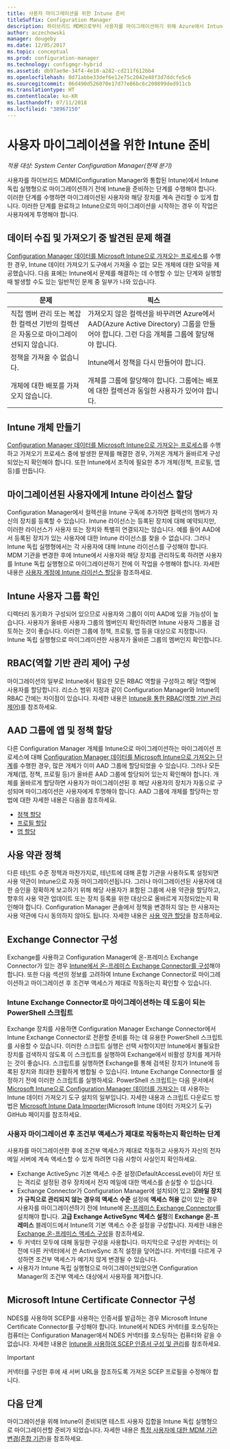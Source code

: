 ```yaml
---
title: 사용자 마이그레이션을 위한 Intune 준비
titleSuffix: Configuration Manager
description: 하이브리드 MDM으로부터 사용자를 마이그레이션하기 위해 Azure에서 Intune을 준비하는 방법을 알아봅니다.
author: aczechowski
manager: dougeby
ms.date: 12/05/2017
ms.topic: conceptual
ms.prod: configuration-manager
ms.technology: configmgr-hybrid
ms.assetid: db97ae9e-34f4-4e10-a282-cd211f612bb4
ms.openlocfilehash: 0d71abbe33def6e12e75c2042e48f3d7ddcfe5c6
ms.sourcegitcommit: 06d490d526070e17d77e86bc6c200899ded911cb
ms.translationtype: HT
ms.contentlocale: ko-KR
ms.lasthandoff: 07/11/2018
ms.locfileid: "38967150"
---
```

# <a name="prepare-intune-for-user-migration"></a>사용자 마이그레이션을 위한 Intune 준비 

*적용 대상: System Center Configuration Manager(현재 분기)*    

사용자를 하이브리드 MDM(Configuration Manager와 통합된 Intune)에서 Intune 독립 실행형으로 마이그레이션하기 전에 Intune을 준비하는 단계를 수행해야 합니다. 이러한 단계를 수행하면 마이그레이션된 사용자와 해당 장치를 계속 관리할 수 있게 합니다. 이러한 단계를 완료하고 Intune으로의 마이그레이션을 시작하는 경우 이 작업은 사용자에게 투명해야 합니다.  

## <a name="fix-issues-found-during-data-collection-and-import"></a>데이터 수집 및 가져오기 중 발견된 문제 해결
[Configuration Manager 데이터를 Microsoft Intune으로 가져오는 프로세스](migrate-import-data.md)를 수행한 경우, Intune 데이터 가져오기 도구에서 가져올 수 없는 모든 개체에 대한 요약을 제공했습니다. 다음 표에는 Intune에서 문제를 해결하는 데 수행할 수 있는 단계와 실행할 때 발생할 수도 있는 일반적인 문제 중 일부가 나와 있습니다. 

|문제  |픽스  |
|---------|---------|
|직접 멤버 관리 또는 복잡한 컬렉션 기반의 컬렉션은 자동으로 마이그레이션되지 않습니다.|가져오지 않은 컬렉션을 바꾸려면 Azure에서 AAD(Azure Active Directory) 그룹을 만들어야 합니다. 그런 다음 개체를 그룹에 할당해야 합니다.|
|정책을 가져올 수 없습니다. |Intune에서 정책을 다시 만들어야 합니다.|
|개체에 대한 배포를 가져오지 않습니다.|개체를 그룹에 할당해야 합니다. 그룹에는 배포에 대한 컬렉션과 동일한 사용자가 있어야 합니다.|

## <a name="create-intune-objects"></a>Intune 개체 만들기 
[Configuration Manager 데이터를 Microsoft Intune으로 가져오는 프로세스](migrate-import-data.md)를 수행하고 가져오기 프로세스 중에 발생한 문제를 해결한 경우, 가져온 개체가 올바르게 구성되었는지 확인해야 합니다. 또한 Intune에서 조직에 필요한 추가 개체(정책, 프로필, 앱 등)를 만듭니다. 

## <a name="assign-intune-licenses-to-migrated-users"></a>마이그레이션된 사용자에게 Intune 라이선스 할당
Configuration Manager에서 컬렉션을 Intune 구독에 추가하면 컬렉션의 멤버가 자신의 장치를 등록할 수 있습니다. Intune 라이선스는 등록된 장치에 대해 예약되지만, 이러한 라이선스가 사용자 또는 장치와 특별히 연결되지는 않습니다. 예를 들어 AAD에서 등록된 장치가 있는 사용자에 대한 Intune 라이선스를 찾을 수 없습니다. 그러나 Intune 독립 실행형에서는 각 사용자에 대해 Intune 라이선스를 구성해야 합니다. MDM 기관을 변경한 후에 Intune에서 사용자와 해당 장치를 관리하도록 하려면 사용자를 Intune 독립 실행형으로 마이그레이션하기 전에 이 작업을 수행해야 합니다. 자세한 내용은 [사용자 계정에 Intune 라이선스 할당](https://docs.microsoft.com/intune/licenses-assign)을 참조하세요. 

## <a name="verify-intune-user-groups"></a>Intune 사용자 그룹 확인
디렉터리 동기화가 구성되어 있으므로 사용자와 그룹이 이미 AAD에 있을 가능성이 높습니다. 사용자가 올바른 사용자 그룹의 멤버인지 확인하려면 Intune 사용자 그룹을 검토하는 것이 좋습니다. 이러한 그룹에 정책, 프로필, 앱 등을 대상으로 지정합니다. Intune 독립 실행형으로 마이그레이션한 사용자가 올바른 그룹의 멤버인지 확인합니다. 

## <a name="configure-role-based-administration-control-rbac"></a>RBAC(역할 기반 관리 제어) 구성
마이그레이션의 일부로 Intune에서 필요한 모든 RBAC 역할을 구성하고 해당 역할에 사용자를 할당합니다. 리소스 범위 지정과 같이 Configuration Manager와 Intune의 RBAC 간에는 차이점이 있습니다. 자세한 내용은 [Intune을 통한 RBAC(역할 기반 관리 제어)](https://docs.microsoft.com/intune/role-based-access-control)를 참조하세요.

## <a name="assign-apps-and-policies-to-aad-groups"></a>AAD 그룹에 앱 및 정책 할당
다른 Configuration Manager 개체를 Intune으로 마이그레이션하는 마이그레이션 프로세스에 대해 [Configuration Manager 데이터를 Microsoft Intune으로 가져오는 단계](migrate-import-data.md)를 수행한 경우, 많은 개체가 이미 AAD 그룹에 할당되었을 수 있습니다. 그러나 모든 개체(앱, 정책, 프로필 등)가 올바른 AAD 그룹에 할당되어 있는지 확인해야 합니다. 개체를 올바르게 할당하면 사용자가 마이그레이션된 후 해당 사용자의 장치가 자동으로 구성되며 마이그레이션은 사용자에게 투명해야 합니다. AAD 그룹에 개체를 할당하는 방법에 대한 자세한 내용은 다음을 참조하세요. 
- [정책 할당](https://docs.microsoft.com/intune/get-started-policies) 
- [프로필 할당](https://docs.microsoft.com/intune/device-profile-assign) 
- [앱 할당](https://docs.microsoft.com/intune/get-started-apps) 

## <a name="terms-and-conditions-policy"></a>사용 약관 정책
다른 테넌트 수준 정책과 마찬가지로, 테넌트에 대해 혼합 기관을 사용하도록 설정되면 사용 약관이 Intune으로 자동 마이그레이션됩니다.  그러나 마이그레이션된 사용자에 대한 승인을 정확하게 보고하기 위해 해당 사용자가 포함된 그룹에 사용 약관을 할당하고, 향후의 사용 약관 업데이트 또는 장치 등록을 위한 대상으로 올바르게 지정되었는지 확인해야 합니다. Configuration Manager 콘솔에서 정책을 변경하지 않는 한 사용자는 사용 약관에 다시 동의하지 않아도 됩니다. 자세한 내용은 [사용 약관 할당](https://docs.microsoft.com/intune/terms-and-conditions-create#assign-terms-and-conditions)을 참조하세요.

## <a name="configure-the-exchange-connector"></a>Exchange Connector 구성
Exchange를 사용하고 Configuration Manager에 온-프레미스 Exchange Connector가 있는 경우 [Intune에서 온-프레미스 Exchange Connector를 구성](https://docs.microsoft.com/intune/exchange-connector-install)해야 합니다. 또한 다음 섹션의 정보를 고려하여 Intune Exchange Connector로 마이그레이션하고 마이그레이션 후 조건부 액세스가 제대로 작동하는지 확인할 수 있습니다.

### <a name="powershell-scripts-to-help-you-migrate-to-the-intune-exchange-connector"></a>Intune Exchange Connector로 마이그레이션하는 데 도움이 되는 PowerShell 스크립트 
Exchange 장치를 사용하면 Configuration Manager Exchange Connector에서 Intune Exchange Connector로 전환할 준비를 하는 데 유용한 PowerShell 스크립트를 사용할 수 있습니다. 이러한 스크립트 실행은 선택 사항이지만 Intune에서 불필요한 장치를 검색하지 않도록 이 스크립트를 실행하여 Exchange에서 비활성 장치를 제거하는 것이 좋습니다. 스크립트를 실행하면 Exchange를 통해 검색된 장치가 Intune에 등록된 장치와 최대한 원활하게 병합될 수 있습니다. Intune Exchange Connector를 설정하기 전에 이러한 스크립트를 실행하세요. PowerShell 스크립트는 다음 문서에서 [Microsoft Intune으로 Configuration Manager 데이터를 가져오는](migrate-import-data.md) 데 사용하는 Intune 데이터 가져오기 도구 설치의 일부입니다. 자세한 내용과 스크립트 다운로드 방법은 [Microsoft Intune Data Importer](https://github.com/ConfigMgrTools/Intune-Data-Importer)(Microsoft Intune 데이터 가져오기 도구) GitHub 페이지를 참조하세요.

### <a name="steps-to-ensure-conditional-access-works-properly-after-user-migration"></a>사용자 마이그레이션 후 조건부 액세스가 제대로 작동하는지 확인하는 단계
사용자를 마이그레이션한 후에 조건부 액세스가 제대로 작동하고 사용자가 자신의 전자 메일 서버에 계속 액세스할 수 있게 하려면 다음 사항이 사실인지 확인하세요.
- Exchange ActiveSync 기본 액세스 수준 설정(DefaultAccessLevel)이 차단 또는 격리로 설정된 경우 장치에서 전자 메일에 대한 액세스를 손실할 수 있습니다. 
- Exchange Connector가 Configuration Manager에 설치되어 있고 **모바일 장치가 규칙으로 관리되지 않는 경우의 액세스 수준** 설정에 **액세스 허용** 값이 있는 경우 사용자를 마이그레이션하기 전에 Intune에 [온-프레미스 Exchange Connector](https://docs.microsoft.com/intune/conditional-access-exchange-create#configure-exchange-on-premises-access)를 설치해야 합니다. **고급 Exchange ActiveSync 액세스 설정**의 **Exchange 온-프레미스** 블레이드에서 Intune의 기본 액세스 수준 설정을 구성합니다. 자세한 내용은 [Exchange 온-프레미스 액세스 구성](https://docs.microsoft.com/intune/conditional-access-exchange-create#configure-exchange-on-premises-access)을 참조하세요.
- 두 커넥터 모두에 대해 동일한 구성을 사용합니다. 마지막으로 구성한 커넥터는 이전에 다른 커넥터에서 쓴 ActiveSync 조직 설정을 덮어씁니다. 커넥터를 다르게 구성하면 조건부 액세스가 예기치 않게 변경될 수 있습니다.
- 사용자가 Intune 독립 실행형으로 마이그레이션되었으면 Configuration Manager의 조건부 액세스 대상에서 사용자를 제거합니다.

## <a name="configure-the-microsoft-intune-certificate-connector"></a>Microsoft Intune Certificate Connector 구성
NDES를 사용하여 SCEP를 사용하는 인증서를 발급하는 경우 Microsoft Intune Certificate Connector를 구성해야 합니다. Intune에서 NDES 커넥터를 호스팅하는 컴퓨터는 Configuration Manager에서 NDES 커넥터를 호스팅하는 컴퓨터와 같을 수 없습니다. 자세한 내용은 [Intune을 사용하여 SCEP 인증서 구성 및 관리](https://docs.microsoft.com/intune/certificates-scep-configure)를 참조하세요. 

> [!Important]    
> 커넥터를 구성한 후에 새 서버 URL을 참조하도록 가져온 SCEP 프로필을 수정해야 합니다.

## <a name="next-step"></a>다음 단계
마이그레이션을 위해 Intune이 준비되면 테스트 사용자 집합을 Intune 독립 실행형으로 마이그레이션할 준비가 되었습니다. 자세한 내용은 [특정 사용자에 대한 MDM 기관 변경(혼합 기관)](migrate-mixed-authority.md)을 참조하세요.



